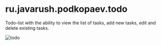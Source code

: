 # ru.javarush.podkopaev.todo

Todo-list with the ability to view the list of tasks, add new tasks, edit and delete existing tasks.

![todo](https://user-images.githubusercontent.com/94929328/229371981-c8a9bb61-b7af-4f61-99c8-b33dce5fb5a0.jpg)
